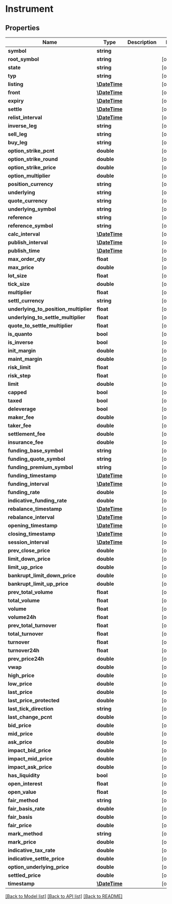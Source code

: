 # Instrument

## Properties
Name | Type | Description | Notes
------------ | ------------- | ------------- | -------------
**symbol** | **string** |  | 
**root_symbol** | **string** |  | [optional] 
**state** | **string** |  | [optional] 
**typ** | **string** |  | [optional] 
**listing** | [**\DateTime**](\DateTime.md) |  | [optional] 
**front** | [**\DateTime**](\DateTime.md) |  | [optional] 
**expiry** | [**\DateTime**](\DateTime.md) |  | [optional] 
**settle** | [**\DateTime**](\DateTime.md) |  | [optional] 
**relist_interval** | [**\DateTime**](\DateTime.md) |  | [optional] 
**inverse_leg** | **string** |  | [optional] 
**sell_leg** | **string** |  | [optional] 
**buy_leg** | **string** |  | [optional] 
**option_strike_pcnt** | **double** |  | [optional] 
**option_strike_round** | **double** |  | [optional] 
**option_strike_price** | **double** |  | [optional] 
**option_multiplier** | **double** |  | [optional] 
**position_currency** | **string** |  | [optional] 
**underlying** | **string** |  | [optional] 
**quote_currency** | **string** |  | [optional] 
**underlying_symbol** | **string** |  | [optional] 
**reference** | **string** |  | [optional] 
**reference_symbol** | **string** |  | [optional] 
**calc_interval** | [**\DateTime**](\DateTime.md) |  | [optional] 
**publish_interval** | [**\DateTime**](\DateTime.md) |  | [optional] 
**publish_time** | [**\DateTime**](\DateTime.md) |  | [optional] 
**max_order_qty** | **float** |  | [optional] 
**max_price** | **double** |  | [optional] 
**lot_size** | **float** |  | [optional] 
**tick_size** | **double** |  | [optional] 
**multiplier** | **float** |  | [optional] 
**settl_currency** | **string** |  | [optional] 
**underlying_to_position_multiplier** | **float** |  | [optional] 
**underlying_to_settle_multiplier** | **float** |  | [optional] 
**quote_to_settle_multiplier** | **float** |  | [optional] 
**is_quanto** | **bool** |  | [optional] 
**is_inverse** | **bool** |  | [optional] 
**init_margin** | **double** |  | [optional] 
**maint_margin** | **double** |  | [optional] 
**risk_limit** | **float** |  | [optional] 
**risk_step** | **float** |  | [optional] 
**limit** | **double** |  | [optional] 
**capped** | **bool** |  | [optional] 
**taxed** | **bool** |  | [optional] 
**deleverage** | **bool** |  | [optional] 
**maker_fee** | **double** |  | [optional] 
**taker_fee** | **double** |  | [optional] 
**settlement_fee** | **double** |  | [optional] 
**insurance_fee** | **double** |  | [optional] 
**funding_base_symbol** | **string** |  | [optional] 
**funding_quote_symbol** | **string** |  | [optional] 
**funding_premium_symbol** | **string** |  | [optional] 
**funding_timestamp** | [**\DateTime**](\DateTime.md) |  | [optional] 
**funding_interval** | [**\DateTime**](\DateTime.md) |  | [optional] 
**funding_rate** | **double** |  | [optional] 
**indicative_funding_rate** | **double** |  | [optional] 
**rebalance_timestamp** | [**\DateTime**](\DateTime.md) |  | [optional] 
**rebalance_interval** | [**\DateTime**](\DateTime.md) |  | [optional] 
**opening_timestamp** | [**\DateTime**](\DateTime.md) |  | [optional] 
**closing_timestamp** | [**\DateTime**](\DateTime.md) |  | [optional] 
**session_interval** | [**\DateTime**](\DateTime.md) |  | [optional] 
**prev_close_price** | **double** |  | [optional] 
**limit_down_price** | **double** |  | [optional] 
**limit_up_price** | **double** |  | [optional] 
**bankrupt_limit_down_price** | **double** |  | [optional] 
**bankrupt_limit_up_price** | **double** |  | [optional] 
**prev_total_volume** | **float** |  | [optional] 
**total_volume** | **float** |  | [optional] 
**volume** | **float** |  | [optional] 
**volume24h** | **float** |  | [optional] 
**prev_total_turnover** | **float** |  | [optional] 
**total_turnover** | **float** |  | [optional] 
**turnover** | **float** |  | [optional] 
**turnover24h** | **float** |  | [optional] 
**prev_price24h** | **double** |  | [optional] 
**vwap** | **double** |  | [optional] 
**high_price** | **double** |  | [optional] 
**low_price** | **double** |  | [optional] 
**last_price** | **double** |  | [optional] 
**last_price_protected** | **double** |  | [optional] 
**last_tick_direction** | **string** |  | [optional] 
**last_change_pcnt** | **double** |  | [optional] 
**bid_price** | **double** |  | [optional] 
**mid_price** | **double** |  | [optional] 
**ask_price** | **double** |  | [optional] 
**impact_bid_price** | **double** |  | [optional] 
**impact_mid_price** | **double** |  | [optional] 
**impact_ask_price** | **double** |  | [optional] 
**has_liquidity** | **bool** |  | [optional] 
**open_interest** | **float** |  | [optional] 
**open_value** | **float** |  | [optional] 
**fair_method** | **string** |  | [optional] 
**fair_basis_rate** | **double** |  | [optional] 
**fair_basis** | **double** |  | [optional] 
**fair_price** | **double** |  | [optional] 
**mark_method** | **string** |  | [optional] 
**mark_price** | **double** |  | [optional] 
**indicative_tax_rate** | **double** |  | [optional] 
**indicative_settle_price** | **double** |  | [optional] 
**option_underlying_price** | **double** |  | [optional] 
**settled_price** | **double** |  | [optional] 
**timestamp** | [**\DateTime**](\DateTime.md) |  | [optional] 

[[Back to Model list]](../README.md#documentation-for-models) [[Back to API list]](../README.md#documentation-for-api-endpoints) [[Back to README]](../README.md)


